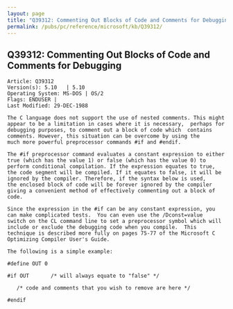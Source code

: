 ```yaml
---
layout: page
title: "Q39312: Commenting Out Blocks of Code and Comments for Debugging"
permalink: /pubs/pc/reference/microsoft/kb/Q39312/
---
```


## Q39312: Commenting Out Blocks of Code and Comments for Debugging

	Article: Q39312
	Version(s): 5.10   | 5.10
	Operating System: MS-DOS | OS/2
	Flags: ENDUSER |
	Last Modified: 29-DEC-1988
	
	The C language does not support the use of nested comments. This might
	appear to be a limitation in cases where it is necessary,  perhaps for
	debugging purposes, to comment out a block of code which  contains
	comments. However, this situation can be overcome by using the
	much more powerful preprocessor commands #if and #endif.
	
	The #if preprocessor command evaluates a constant expression to either
	true (which has the value 1) or false (which has the value 0) to
	perform conditional compilation. If the expression equates to true,
	the code segment will be compiled. If it equates to false, it will be
	ignored by the compiler. Therefore, if the syntax below is used,
	the enclosed block of code will be forever ignored by the compiler
	giving a convenient method of effectively commenting out a block of
	code.
	
	Since the expression in the #if can be any constant expression, you
	can make complicated tests.  You can even use the /Dconst=value
	switch on the CL command line to set a preprocessor symbol which will
	include or exclude the debugging code when you compile.  This
	technique is described more fully on pages 75-77 of the Microsoft C
	Optimizing Compiler User's Guide.
	
	The following is a simple example:
	
	#define OUT 0
	
	#if OUT       /* will always equate to "false" */
	
	   /* code and comments that you wish to remove are here */
	
	#endif

